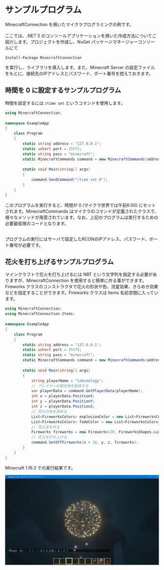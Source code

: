 # サンプルプログラム
MinecraftConnection を用いたマイクラプログラミングの例です。</br></br>
ここでは、.NET 5 のコンソールアプリケーションを用いた作成方法についてご紹介します。プロジェクトを作成し、NuGet パッケージマネージャーコンソールにて

```
Install-Package MinecraftConnection
```

を実行し、ライブラリを導入します。また、Minecraft Server の設定ファイルをもとに、接続先のIPアドレスとパスワード、ポート番号を控えておきます。

## 時間を 0 に設定するサンプルプログラム
時間を設定するには `/time set` というコマンドを使用します。

```cs
using MinecraftConnection;

namespace ExampleApp
{
    class Program
    {
        static string address = "127.0.0.1";
        static ushort port = 25575;
        static string pass = "minecraft";
        static MinecraftCommands command = new MinecraftCommands(address, port, pass);

        static void Main(string[] args)
        {
            command.SendCommand("/time set 0");
        }
    }
}
```

このプログラムを実行すると、時間が 0 (マイクラ世界では午前6:00) にセットされます。MinecraftCommands はマイクラのコマンドが定義されたクラスで、様々なメソッドが用意されています。なお、上記のプログラムは実行するための必要最低限のコードとなります。</br></br>

プログラムの実行にはサーバで設定したRCONのIPアドレス、パスワード、ポート番号が必要です。

## 花火を打ち上げるサンプルプログラム
マインクラフトで花火を打ち上げるには NBT という文字列を指定する必要がありますが、MinecraftConnection を使用すると簡単に作る事ができます。Fireworks クラスのコンストラクタで花火の形状や色、流星効果、きらめき効果などを指定することができます。Fireworks クラスは Items 名前空間に入っています。

```cs
using MinecraftConnection;
using MinecraftConnection.Items;

namespace ExampleApp
{
    class Program
    {
        static string address = "127.0.0.1";
        static ushort port = 25575;
        static string pass = "minecraft";
        static MinecraftCommands command = new MinecraftCommands(address, port, pass);

        static void Main(string[] args)
        {
            string playerName = "takunology";
            // プレイヤーの現在地を取得する
            var playerData = command.GetPlayerData(playerName);
            int x = playerData.PositionX;
            int y = playerData.PositionY;
            int z = playerData.PositionZ;
            // 花火の色を決める
            List<FireworksColors> explosionColor = new List<FireworksColors>() { FireworksColors.BLUE };
            List<FireworksColors> fadeColor = new List<FireworksColors>() { FireworksColors.CYAN };
            // 花火玉を作る
            Fireworks fireworks = new Fireworks(20, FireworksShapes.LargeBall, explosionColor, fadeColor).Trail();
            // 花火を打ち上げる
            command.SetOffFireworks(x + 10, y, z, fireworks);
        }
    }
}
```

Minecraft 1.16.3 での実行結果です。

<img src="https://raw.githubusercontent.com/takunology/MinecraftConnection/1.X.X/images/fireworks_sample.png" class="img-fluid my-3" />

